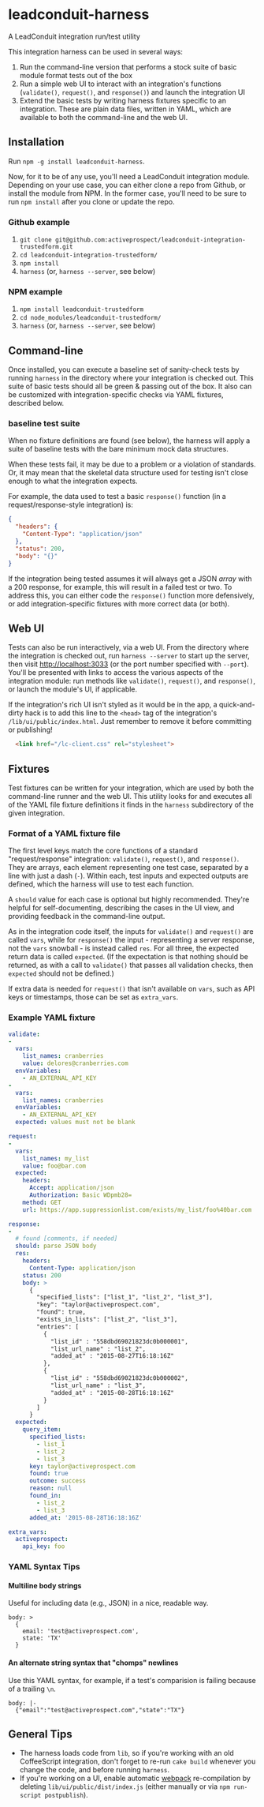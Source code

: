 
# leadconduit-harness

A LeadConduit integration run/test utility

This integration harness can be used in several ways:

1. Run the command-line version that performs a stock suite of basic module format tests out of the box
2. Run a simple web UI to interact with an integration's functions (`validate()`, `request()`, and `response()`) and launch the integration UI
3. Extend the basic tests by writing harness fixtures specific to an integration. These are plain data files, written in YAML, which are available to both the command-line and the web UI.

## Installation

Run `npm -g install leadconduit-harness`.

Now, for it to be of any use, you'll need a LeadConduit integration module. Depending on your use case, you can either clone a repo from Github, or install the module from NPM. In the former case, you'll need to be sure to run `npm install` after you clone or update the repo.

### Github example

1. `git clone git@github.com:activeprospect/leadconduit-integration-trustedform.git`
2. `cd leadconduit-integration-trustedform/`
3. `npm install`
4. `harness` (or, `harness --server`, see below)


### NPM example

1. `npm install leadconduit-trustedform`
2. `cd node_modules/leadconduit-trustedform/`
3. `harness` (or, `harness --server`, see below)


## Command-line

Once installed, you can execute a baseline set of sanity-check tests by running `harness` in the directory where your integration is checked out. This suite of basic tests should all be green & passing out of the box. It also can be customized with integration-specific checks via YAML fixtures, described below.

### baseline test suite

When no fixture definitions are found (see below), the harness will apply a suite of baseline tests with the bare minimum mock data structures.

When these tests fail, it may be due to a problem or a violation of standards. Or, it may mean that the skeletal data structure used for testing isn't close enough to what the integration expects.

For example, the data used to test a basic `response()` function (in a request/response-style integration) is:

```json
{
  "headers": {
    "Content-Type": "application/json"
  },
  "status": 200,
  "body": "{}"
}
```

If the integration being tested assumes it will always get a JSON _array_ with a 200 response, for example, this will result in a failed test or two. To address this, you can either code the `response()` function more defensively, or add integration-specific fixtures with more correct data (or both).

## Web UI

Tests can also be run interactively, via a web UI. From the directory where the integration is checked out, run `harness --server` to start up the server, then visit [http://localhost:3033](http://localhost:3033) (or the port number specified with `--port`). You'll be presented with links to access the various aspects of the integration module: run methods like `validate()`, `request()`, and `response()`, or launch the module's UI, if applicable.

If the integration's rich UI isn't styled as it would be in the app, a quick-and-dirty hack is to add this line to the `<head>` tag of the integration's `/lib/ui/public/index.html`. Just remember to remove it before committing or publishing!

```html
  <link href="/lc-client.css" rel="stylesheet">
```

## Fixtures

Test fixtures can be written for your integration, which are used by both the command-line runner and the web UI. This utility looks for and executes all of the YAML file fixture definitions it finds in the `harness` subdirectory of the given integration.


### Format of a YAML fixture file

The first level keys match the core functions of a standard "request/response" integration: `validate()`, `request()`, and `response()`. They are arrays, each element representing one test case, separated by a line with just a dash (`-`). Within each, test inputs and expected outputs are defined, which the harness will use to test each function.

A `should` value for each case is optional but highly recommended. They're helpful for self-documenting, describing the cases in the UI view, and providing feedback in the command-line output.

As in the integration code itself, the inputs for `validate()` and `request()` are called `vars`, while for `response()` the input - representing a server response, not the `vars` snowball - is instead called `res`. For all three, the expected return data is called `expected`. (If the expectation is that nothing should be returned, as with a call to `validate()` that passes all validation checks, then `expected` should not be defined.)

If extra data is needed for `request()` that isn't available on `vars`, such as API keys or timestamps, those can be set as `extra_vars`.

### Example YAML fixture

```yaml
validate:
-
  vars:
    list_names: cranberries
    value: delores@cranberries.com
  envVariables:
    - AN_EXTERNAL_API_KEY
-
  vars:
    list_names: cranberries
  envVariables:
    - AN_EXTERNAL_API_KEY
  expected: values must not be blank

request:
-
  vars:
    list_names: my_list
    value: foo@bar.com
  expected:
    headers:
      Accept: application/json
      Authorization: Basic WDpmb28=
    method: GET
    url: https://app.suppressionlist.com/exists/my_list/foo%40bar.com

response:
-
  # found [comments, if needed]
  should: parse JSON body
  res:
    headers:
      Content-Type: application/json
    status: 200
    body: >
      {
        "specified_lists": ["list_1", "list_2", "list_3"],
        "key": "taylor@activeprospect.com",
        "found": true,
        "exists_in_lists": ["list_2", "list_3"],
        "entries": [
          {
            "list_id" : "558dbd69021823dc0b000001",
            "list_url_name" : "list_2",
            "added_at" : "2015-08-27T16:18:16Z"
          },
          {
            "list_id" : "558dbd69021823dc0b000002",
            "list_url_name" : "list_3",
            "added_at" : "2015-08-28T16:18:16Z"
          }
        ]
      }
  expected:
    query_item:
      specified_lists:
        - list_1
        - list_2
        - list_3
      key: taylor@activeprospect.com
      found: true
      outcome: success
      reason: null
      found_in:
        - list_2
        - list_3
      added_at: '2015-08-28T16:18:16Z'

extra_vars:
  activeprospect:
    api_key: foo
```

### YAML Syntax Tips

#### Multiline body strings

Useful for including data (e.g., JSON) in a nice, readable way.

```
body: >
  {
    email: 'test@activeprospect.com',
    state: 'TX'
  }
```

#### An alternate string syntax that "chomps" newlines

Use this YAML syntax, for example, if a test's comparision is failing because of a trailing `\n`.

```
body: |-
  {"email":"test@activeprospect.com","state":"TX"}
```

## General Tips

- The harness loads code from `lib`, so if you're working with an old CoffeeScript integration, don't forget to re-run `cake build` whenever you change the code, and before running `harness`.
- If you're working on a UI, enable automatic [webpack](https://webpack.js.org/) re-compilation by deleting `lib/ui/public/dist/index.js` (either manually or via `npm run-script postpublish`).

